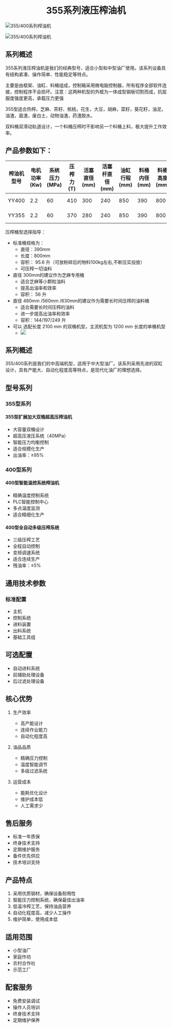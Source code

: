 #  <center> 355系列液压榨油机</center>

![355/400系列榨油机](/images/355-500-series.jpg)

![355/400系列榨油机](https://i.postimg.cc/B37vQBfQ/202509021407809.png?dl=1)
## 系列概述

355系列液压榨油机是我们的经典型号，适合小型和中型油厂使用。该系列设备具有结构紧凑、操作简单、性能稳定等特点。

主要是由框架、油缸、料桶组成，控制箱采用微电脑控制器，所有程序全部软件连接，控制程序不会损坏。注意：这两种机型的外框为一体成型钢板切割而成，抗屈服度强度更高，承载压力更强

355型适合热榨，芝麻、茶籽、核桃，花生，大豆，胡麻，菜籽，葵花籽，油泥，油渣，面渣，废白土，动物油渣，药渣脱水。

双料桶双滑动轨道设计，一个料桶压榨时不影响另一个料桶上料，极大提升工作效率。

## 产品参数如下：
| 榨油机型号 | 电机功率 (Kw) | 系统压力 (MPa) | 压榨力 (T) | 活塞直径 (mm) | 活塞杆直径 (mm) | 油缸行程 (mm) | 料桶内径 (mm) | 料桶高度 (mm) | 油榨重量 (KG) | 整机重量 (T) | 外形尺寸 (mm)      |
|------------|---------------|----------------|-------------|----------------|-----------------|----------------|----------------|----------------|---------------|---------------|-------------------|
| YY400      | 2.2           | 60             | 410         | 300            | 240             | 850            | 390            | 800            | 5-100       | 2.3-3.9       | 1200×1200×2700    |
| YY355      | 2.2           | 60             | 370         | 280            | 240             | 850            | 390            | 800            | 5-100     | 2.1-2.5       | 1200×1200×2700    |

压榨桶型选择指导：
+ 标准桶规格为：
  - 直径：390mm
  - 长度：800mm
  - 容积： 95.6 升（可放粉碎后的物料100kg左右,不断压实投放）
  - 可压榨一切油料
+ 直径 300mm的建议作为芝麻专用桶
    - 适合芝麻等小颗粒油料
    - 提高出油率和效率
    - 容积： 56 升
+ 直径 480mm /560mm /630mm的建议作为需要长时间压榨的油料桶
    - 适合需要长时间压榨的油料
    - 进一步提高出油率和效率
    - 容积：144/197/249 升
+ 可以 选配长度 2100 mm 的双桶机型，主流机型为 1200 mm 长度的单桶机型
    + ![](https://i.postimg.cc/FrLVzsz9/202509021358425.png?dl=1)

## 系列概述

355/400系列是我们的中高端机型，适用于中大型油厂。该系列采用先进的双缸设计，具有产能大、自动化程度高等特点，是现代化油厂的理想选择。

## 型号系列

### 355型系列

#### 355型扩展加大双桶超高压榨油机
- 大容量双桶设计
- 超高压液压系统（40MPa）
- 智能压力均衡控制
- 适合规模化生产
- 出油率：≥95%



### 400型系列

#### 400型智能温控系统榨油机
- 精确温度控制系统
- PLC智能控制中心
- 多点温度监测
- 适合精细化生产


#### 400型全自动多级压榨系统
- 三级压榨工艺
- 全程自动控制
- 变频调速系统
- 适合连续生产
- 残油率：≤5%


## 通用技术参数

### 标准配置
- 主机
- 控制系统
- 进料装置
- 出料系统
- 基础工具组

## 可选配置
- 自动进料系统
- 前辅助处理设备
- 后过滤处理设备

## 核心优势
1. 生产效率
   - 高产能设计
   - 连续作业能力
   - 自动化程度高

2. 油品品质
   - 精确压力控制
   - 温度智能调节
   - 多级过滤系统

3. 运营成本
   - 能耗优化设计
   - 维护成本低
   - 人工需求少

## 售后服务
- 标准一年质保
- 终身技术支持
- 定期维护服务
- 备件优先供应
- 技术培训支持


## 产品特点

1. 采用优质钢材，确保设备耐用性
2. 智能压力控制系统，确保最佳出油率
3. 低温冷榨工艺，保持油品营养
4. 自动化程度高，减少人工操作
5. 维护简单，使用成本低

## 适用范围

- 小型油厂
- 家庭作坊
- 农村合作社
- 示范工厂

## 配套服务

- 免费安装调试
- 操作人员培训
- 终身技术支持
- 定期维护保养